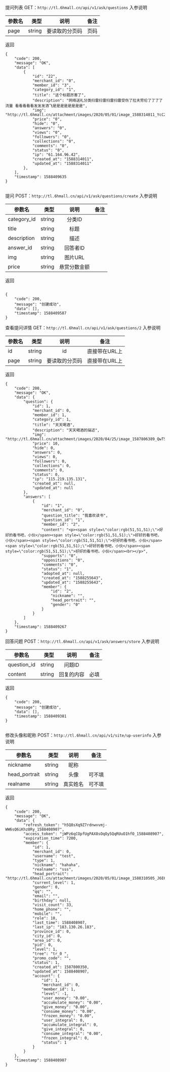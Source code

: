 提问列表
GET：`http://tl.6hmall.cn/api/v1/ask/questions`
入参说明

| 参数名        | 类型   |  说明  |备注|
| --------   | -----:  | :----:  |:----: |
| page      | string   |   要读取的分页码     |页码 |

返回

```
{
    "code": 200,
    "message": "OK",
    "data": [
        {
            "id": "22",
            "merchant_id": "0",
            "member_id": "3",
            "category_id": "1",
            "title": "这个标题厉害了",
            "description": "网络送礼分类扫雷扫雷扫雷扫雷受伤了拉夫劳伦了了了了流量 看看看看看发发发洒飞是是是是是是是是",
            "img": "http://tl.6hmall.cn/attachment/images/2020/05/01/image_1588314011_YcC2TeUv.png",
            "price": "0",
            "hide": "0",
            "answers": "0",
            "views": "0",
            "followers": "0",
            "collections": "0",
            "comments": "0",
            "status": "0",
            "ip": "61.164.96.42",
            "created_at": "1588314011",
            "updated_at": "1588314011"
        },
    ],
    "timestamp": 1588409635
}


```


提问
POST：`http://tl.6hmall.cn/api/v1/ask/questions/create`
入参说明

| 参数名        | 类型   |  说明  |备注|
| --------   | -----:  | :----:  |:----: |
| category_id      | string   |   分类ID     ||
| title       | string   |   标题     ||
| description	      | string   |   描述    ||
| answer_id		      | string   |   回答者ID     ||
| img		      | string   |   图片URL     ||
| price				      | string   |   悬赏分数金额     |  |
返回

```

{
    "code": 200,
    "message": "创建成功",
    "data": [],
    "timestamp": 1588409587
}
```

查看提问详情
GET：`http://tl.6hmall.cn/api/v1/ask/questions/2`
入参说明

| 参数名        | 类型   |  说明  |备注|
| --------   | -----:  | :----:  |:----: |
| id      | string   |   id     |直接带在URL上|
| page       | string   |   要读取的分页码     |直接带在URL上|

返回

```
{
    "code": 200,
    "message": "OK",
    "data": {
        "question": {
            "id": 1,
            "merchant_id": 0,
            "member_id": 1,
            "category_id": 1,
            "title": "天天喝酒",
            "description": "天天喝酒的描述",
            "img": "http://tl.6hmall.cn/attachment/images/2020/04/25/image_1587806389_QwTStjlc.jpg",
            "price": 10,
            "hide": 0,
            "answers": 0,
            "views": 0,
            "followers": 0,
            "collections": 0,
            "comments": 0,
            "status": 0,
            "ip": "115.219.135.131",
            "created_at": null,
            "updated_at": null
        },
        "answers": [
            {
                "id": "1",
                "merchant_id": "0",
                "question_title": "我喜欢读书",
                "question_id": "1",
                "member_id": "2",
                "content": "<p><span style=\"color:rgb(51,51,51);\">好好的看书吧，小伙</span><span style=\"color:rgb(51,51,51);\">好好的看书吧，小伙</span><span style=\"color:rgb(51,51,51);\">好好的看书吧，小伙</span><span style=\"color:rgb(51,51,51);\">好好的看书吧，小伙</span><span style=\"color:rgb(51,51,51);\">好好的看书吧，小伙</span><br></p>",
                "supports": "0",
                "oppositions": "0",
                "comments": "0",
                "status": "1",
                "adopted_at": null,
                "created_at": "1588255643",
                "updated_at": "1588255643",
                "member": {
                    "id": "2",
                    "nickname": "",
                    "head_portrait": "",
                    "gender": "0"
                }
            }
        ]
    },
    "timestamp": 1588409267
}
```

回答问题
POST：`http://tl.6hmall.cn/api/v1/ask/answers/store`
入参说明

| 参数名        | 类型   |  说明  |备注|
| --------   | -----:  | :----:  |:----: |
| question_id      | string   |   问题ID    ||
| content       | string   |   回复的内容     |必填|
返回

```
{
    "code": 200,
    "message": "创建成功",
    "data": [],
    "timestamp": 1588409381
}


```

修改头像和昵称
POST：`http://tl.6hmall.cn/api/v1/site/up-userinfo`
入参说明

| 参数名        | 类型   |  说明  |备注|
| --------   | -----:  | :----:  |:----: |
| nickname       | string   |   昵称    ||
| head_portrait        | string   |   头像     |可不填|
| realname           | string   |   真实姓名     | 可不填|


返回

```
{
    "code": 200,
    "message": "OK",
    "data": {
        "refresh_token": "h5Q8sXq9Z7rdnwvvmj-WW6sQ6iKhz8Ry_1588408907",
        "access_token": "jWPz6qCOpfUgPAX8sOqOy5QqRUuO1hfO_1588408907",
        "expiration_time": 7200,
        "member": {
            "id": 1,
            "merchant_id": 0,
            "username": "test",
            "type": 1,
            "nickname": "hahaha",
            "realname": "sss",
            "head_portrait": "http://tl.6hmall.cn/attachment/images/2020/05/01/image_1588310505_J6E6b60u.jpg",
            "current_level": 1,
            "gender": 0,
            "qq": "",
            "email": "",
            "birthday": null,
            "visit_count": 33,
            "home_phone": "",
            "mobile": "",
            "role": 10,
            "last_time": 1588408907,
            "last_ip": "183.130.26.183",
            "province_id": 0,
            "city_id": 0,
            "area_id": 0,
            "pid": 0,
            "level": 1,
            "tree": "tr_0 ",
            "promo_code": "",
            "status": 1,
            "created_at": 1587800350,
            "updated_at": 1588408907,
            "account": {
                "id": 1,
                "merchant_id": 0,
                "member_id": 1,
                "level": -1,
                "user_money": "0.00",
                "accumulate_money": "0.00",
                "give_money": "0.00",
                "consume_money": "0.00",
                "frozen_money": "0.00",
                "user_integral": 0,
                "accumulate_integral": 0,
                "give_integral": 0,
                "consume_integral": "0.00",
                "frozen_integral": 0,
                "status": 1
            }
        }
    },
    "timestamp": 1588408907
}
```


